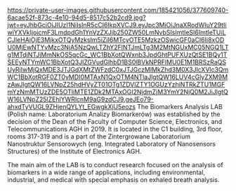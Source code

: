 https://private-user-images.githubusercontent.com/185421056/377609740-6acae52f-873c-4e10-94d5-8517c52b2cd9.jpg?jwt=eyJhbGciOiJIUzI1NiIsInR5cCI6IkpXVCJ9.eyJpc3MiOiJnaXRodWIuY29tIiwiYXVkIjoicmF3LmdpdGh1YnVzZXJjb250ZW50LmNvbSIsImtleSI6ImtleTUiLCJleHAiOjE3MjkxOTQyMzksIm5iZiI6MTcyOTE5MzkzOSwicGF0aCI6Ii8xODU0MjEwNTYvMzc3NjA5NzQwLTZhY2FlNTJmLTg3M2MtNGUxMC05NGQ1LTg1MTdjNTJiMmNkOS5qcGc_WC1BbXotQWxnb3JpdGhtPUFXUzQtSE1BQy1TSEEyNTYmWC1BbXotQ3JlZGVudGlhbD1BS0lBVkNPRFlMU0E1M1BRSzRaQSUyRjIwMjQxMDE3JTJGdXMtZWFzdC0xJTJGczMlMkZhd3M0X3JlcXVlc3QmWC1BbXotRGF0ZT0yMDI0MTAxN1QxOTM4NTlaJlgtQW16LUV4cGlyZXM9MzAwJlgtQW16LVNpZ25hdHVyZT01OTg1ZDVlZTY1OGUzYzhiNTRkZTU1MGFmYzNmMTUzZDE5OTliMTE1ZDk2MTAxOGI2NjdmZjM3YmY2NjQ0M2JiJlgtQW16LVNpZ25lZEhlYWRlcnM9aG9zdCJ9.geJEo79-ahxdTyVUGL9ZHjenQYLYt_EGwgkXjU5eozs
The Biomarkers Analysis LAB (Polish name: Laboratorium Analizy Biomarkerów) was established by the decision of the Dean of the Faculty of Computer Science, Electronics, and Telecommunications AGH in 2019. It is located in the C1 building, 3rd floor, rooms 317-319 and is a part of the Zintergrowane Laboratorium Nanostruktur Sensorowych (eng. Integrated Laboratory of Nanosensors Structures) of the Institute of Electronics AGH.

The main aim of the LAB is to conduct research focused on the analysis of biomarkers in a wide range of applications, including environmental, industrial, and medical with special emphasis on exhaled breath analysis. 

<!--
**BiomarkersAnalysisLab/BiomarkersAnalysisLab** is a ✨ _special_ ✨ repository because its `README.md` (this file) appears on your GitHub profile.

Here are some ideas to get you started:

- 🔭 I’m currently working on ...![cropped-LOgo_jpg](https://github.com/user-attachments/assets/dd6c3318-7dec-4220-af27-0ae5ad94379d)

- 🌱 I’m currently learning ...
- 👯 I’m looking to collaborate on ...
- 🤔 I’m looking for help with ...
- 💬 Ask me about ...
- 📫 How to reach me: ...
- 😄 Pronouns: ...
- ⚡ Fun fact: ...
-->
